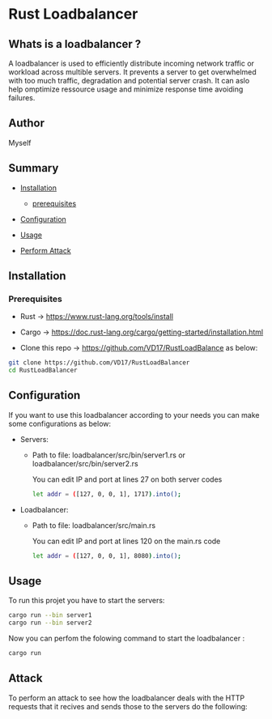 # Rust Loadbalancer

  ## Whats is a loadbalancer ? 
  A loadbalancer is used to efficiently distribute incoming network traffic or workload across multible servers.
  It prevents a server to get overwhelmed with too much traffic, degradation and potential server crash.
  It can aslo help omptimize ressource usage and minimize response time avoiding failures.

## Author
  Myself

## Summary

- [Installation](#Installation)
     - [prerequisites](#Prerequisites)
       
- [Configuration](#Configuration)
  
- [Usage](#Usage)

- [Perform Attack](#Attack)



## Installation

### Prerequisites

- Rust -> https://www.rust-lang.org/tools/install
- Cargo -> https://doc.rust-lang.org/cargo/getting-started/installation.html

- Clone this repo -> https://github.com/VD17/RustLoadBalance as below: 

```bash
git clone https://github.com/VD17/RustLoadBalancer
cd RustLoadBalancer
```
## Configuration

If you want to use this loadbalancer according to your needs you can make some configurations as below: 

- Servers:
   - Path to file:  loadbalancer/src/bin/server1.rs or loadbalancer/src/bin/server2.rs
     
      You can edit IP and port at lines 27 on both server codes
       ```bash
       let addr = ([127, 0, 0, 1], 1717).into();
       ```
     

- Loadbalancer:
    - Path to file: loadbalancer/src/main.rs
      
       You can edit IP and port at lines 120 on the main.rs code
        ```bash
        let addr = ([127, 0, 0, 1], 8080).into();
        ```

## Usage

To run this projet you have to start the servers: 

```bash
cargo run --bin server1
cargo run --bin server2
```

Now you can perfom the folowing command to start the loadbalancer :

```bash
cargo run
```


## Attack

To perform an attack to see how the loadbalancer deals with the HTTP requests that it recives and sends those to the servers do the following: 


